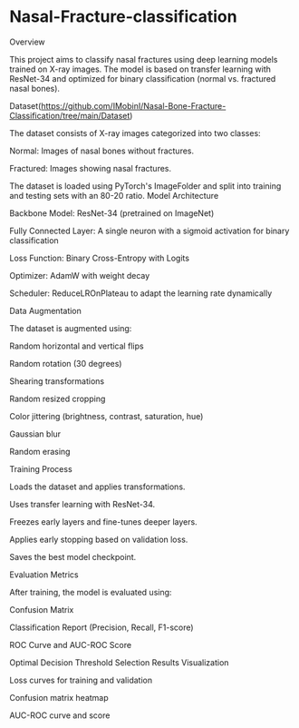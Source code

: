 # Nasal-Fracture-classification
Overview

This project aims to classify nasal fractures using deep learning models trained on X-ray images. The model is based on transfer learning with ResNet-34 and optimized for binary classification (normal vs. fractured nasal bones).

Dataset(https://github.com/IMobinI/Nasal-Bone-Fracture-Classification/tree/main/Dataset)

The dataset consists of X-ray images categorized into two classes:

Normal: Images of nasal bones without fractures.

Fractured: Images showing nasal fractures.

The dataset is loaded using PyTorch's ImageFolder and split into training and testing sets with an 80-20 ratio.
Model Architecture

Backbone Model: ResNet-34 (pretrained on ImageNet)

Fully Connected Layer: A single neuron with a sigmoid activation for binary classification

Loss Function: Binary Cross-Entropy with Logits

Optimizer: AdamW with weight decay

Scheduler: ReduceLROnPlateau to adapt the learning rate dynamically

Data Augmentation

The dataset is augmented using:

Random horizontal and vertical flips

Random rotation (30 degrees)

Shearing transformations

Random resized cropping

Color jittering (brightness, contrast, saturation, hue)

Gaussian blur

Random erasing

Training Process

Loads the dataset and applies transformations.

Uses transfer learning with ResNet-34.

Freezes early layers and fine-tunes deeper layers.

Applies early stopping based on validation loss.

Saves the best model checkpoint.

Evaluation Metrics

After training, the model is evaluated using:

Confusion Matrix

Classification Report (Precision, Recall, F1-score)

ROC Curve and AUC-ROC Score

Optimal Decision Threshold Selection
Results Visualization

Loss curves for training and validation

Confusion matrix heatmap

AUC-ROC curve and score
